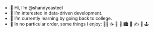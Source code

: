 - 👋 Hi, I’m @shandycasteel
- 👀 I’m interested in data-driven development.
- 🌱 I’m currently learning by going back to college.
- 💞️ In no particular order, some things I enjoy: 👨‍💻 ☕️  💾  🧪  🏙️  🤖  ✍️  🚀 🕹

<!---
shandycasteel/shandycasteel is a ✨ special ✨ repository because its `README.md` (this file) appears on your GitHub profile.
You can click the Preview link to take a look at your changes.
--->
